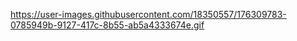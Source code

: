 https://user-images.githubusercontent.com/18350557/176309783-0785949b-9127-417c-8b55-ab5a4333674e.gif
